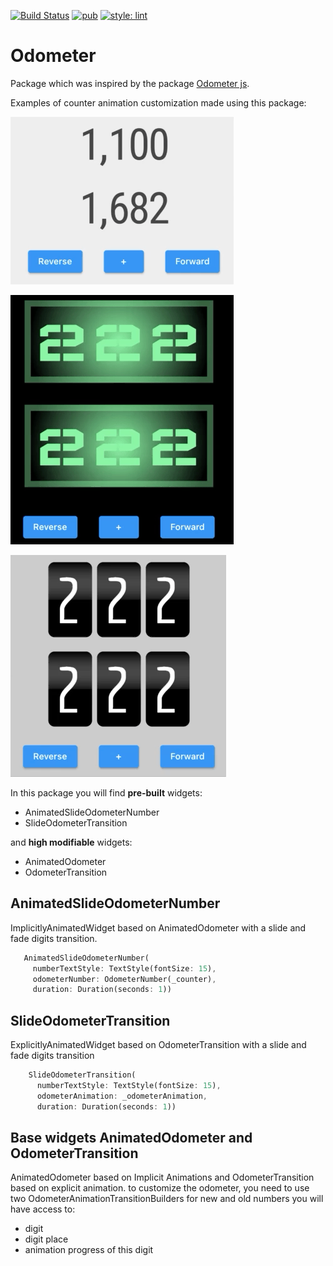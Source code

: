 [![Build Status](https://github.com/KirsApps/odometer/workflows/build/badge.svg)](https://github.com/KirsApps/odometer/actions?query=workflow%3A"build"+branch%3Amaster)
[![pub](https://img.shields.io/pub/v/odometer.svg)](https://pub.dev/packages/odometer)
[![style: lint](https://img.shields.io/badge/style-lint-4BC0F5.svg)](https://pub.dev/packages/lint)

# Odometer

Package which was inspired by the package [Odometer js](https://github.hubspot.com/odometer/).

Examples of counter animation customization made using this package:

![Gif](https://github.com/KirsApps/odometer/blob/master/assets/1.gif "Fancy Gif")

![Gif](https://github.com/KirsApps/odometer/blob/master/assets/2.gif "Fancy Gif")

![Gif](https://github.com/KirsApps/odometer/blob/master/assets/3.gif "Fancy Gif")

In this package you will find **pre-built** widgets:
* AnimatedSlideOdometerNumber
* SlideOdometerTransition

and **high modifiable** widgets:
* AnimatedOdometer
* OdometerTransition

## AnimatedSlideOdometerNumber

ImplicitlyAnimatedWidget based on AnimatedOdometer
with a slide and fade digits transition.
```dart 
   AnimatedSlideOdometerNumber(
     numberTextStyle: TextStyle(fontSize: 15),
     odometerNumber: OdometerNumber(_counter),
     duration: Duration(seconds: 1))
```

## SlideOdometerTransition

ExplicitlyAnimatedWidget based on OdometerTransition
with a slide and fade digits transition
```dart 
    SlideOdometerTransition(
      numberTextStyle: TextStyle(fontSize: 15),
      odometerAnimation: _odometerAnimation,
      duration: Duration(seconds: 1))
```

## Base widgets AnimatedOdometer and OdometerTransition

AnimatedOdometer based on Implicit Animations and OdometerTransition based on explicit animation.
to customize the odometer, you need to use two OdometerAnimationTransitionBuilders
for new and old numbers you will have access to:
* digit
* digit place
* animation progress of this digit


